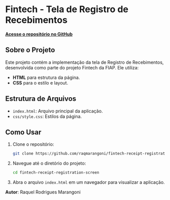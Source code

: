 # Fintech - Tela de Registro de Recebimentos

[**Acesse o repositório no GitHub**](https://github.com/raqmarangoni/fintech-receipt-registration-screen)

## Sobre o Projeto

Este projeto contém a implementação da tela de Registro de Recebimentos, desenvolvida como parte do projeto Fintech da FIAP. Ele utiliza:
- **HTML** para estrutura da página.
- **CSS** para o estilo e layout.

## Estrutura de Arquivos

- `index.html`: Arquivo principal da aplicação.
- `css/style.css`: Estilos da página.

## Como Usar

1. Clone o repositório:
   ```bash
   git clone https://github.com/raqmarangoni/fintech-receipt-registration-screen.git
   ```
2. Navegue até o diretório do projeto:
   ```bash
   cd fintech-receipt-registration-screen
   ```
3. Abra o arquivo `index.html` em um navegador para visualizar a aplicação.

**Autor**: Raquel Rodrigues Marangoni